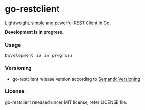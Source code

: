 # go-restclient
Lightweight, simple and powerful REST Client in Go.

**Development is in progress.**

### Usage
<pre>Development is in progress</pre>

### Versioning
* go-restclient release version according to [Semantic Versioning](http://semver.org)

### License
go-restclient released under MIT license, refer LICENSE file.